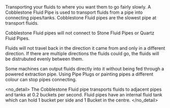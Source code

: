 <lore>
Transporting your fluids to where you want them to go fairly slowly.
</lore>
<no_lore>
A Cobblestone Fluid Pipe is used to transport fluids from a pipe into connecting pipes/tanks.
</no_lore>

<recipes stack="buildcrafttransport:pipe_cobble_fluid"/>

<chapter name="Pipe Mechanics"/>
Cobblestone Fluid pipes are the slowest pipe at transport fluids.

Cobblestone Fluid pipes will not connect to Stone Fluid Pipes or Quartz Fluid Pipes.

Fluids will not travel back in the direction it came from and only in a different direction.
If there are multiple directions the fluids could go, the fluids will be distrubuted evenly between them.

Some machines can output fluids directly into it without being fed through a powered extraction pipe.
Using Pipe Plugs or painting pipes a different colour can stop pipes connecting.

<no_detail>
The Cobblestone Fluid pipe transports fluids to adjacent pipes and tanks at 0.2 buckets per second.
Fluid pipes have an internal fluid tank which can hold 1 bucket per side and 1 Bucket in the centre.
</no_detail>

<usages stack="buildcrafttransport:pipe_cobble_fluid"/>